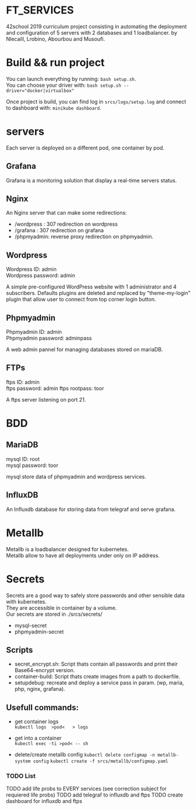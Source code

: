 # FT_SERVICES

42school 2019 curriculum project consisting in automating the deployment and configuration of 5 servers with 2 databases and 1 loadbalancer.
by Nlecaill, Lrobino, Abourbou and Musoufi.

# Build && run project

You can launch everything by running: `bash setup.sh`.    
You can choose your driver with: `bash setup.sh --driver="docker|virtualbox"`

Once project is build, you can find log in `srcs/logs/setup.log` and connect to dashboard with: `minikube dashboard`.

# servers
Each server is deployed on a different pod, one container by pod.

## Grafana
Grafana is a monitoring solution that display a real-time servers status.

## Nginx

An Nginx server that can make some redirections:
- /wordpress : 307 redirection on wordpress
- /grafana   : 307 redirection on grafana 
- /phpmyadmin: reverse proxy redirection on phpmyadmin.

## Wordpress
Wordpress ID:       admin    
Wordpress password: admin

A simple pre-configured WordPress website with 1 administrator and 4 subscribers. Defaults plugins are deleted and replaced by "theme-my-login" plugin that allow user to connect from top corner login button.

## Phpmyadmin
Phpmyadmin ID:          admin     
Phpmyadmin password:    adminpass

A web admin pannel for managing databases stored on mariaDB.

## FTPs
ftps ID:          admin     
ftps password:    admin
ftps rootpass:    toor

A ftps server listening on port 21.

# BDD
## MariaDB
mysql ID:         root    
mysql password:   toor

mysql store data of phpmyadmin and wordpress services.

## InfluxDB

An Influxdb database for storing data from telegraf and serve grafana.

# Metallb
Metallb is a loadbalancer designed for kubernetes.     
Metallb allow to have all deployments under only on IP address.    

# Secrets
Secrets are a good way to safely store passwords and other sensible data with kubernetes.    
They are accessible in container by a volume.    
Our secrets are stored in ./srcs/secrets/    
- mysql-secret
- phpmyadmin-secret

## Scripts

- secret_encrypt.sh: Script thats contain all passwords and print their Base64-encrypt version.
- container-build: Script thats create images from a path to dockerfile.     
- setupdebug: recreate and deploy a service pass in param. (wp, maria, php, nginx, grafana).

## Usefull commands:
- get container logs   
    `kubectl logs  >pod<   > logs`

- get into a container    
    `kubectl exec -ti >pod< -- sh`

- delete/create metallb config
    `kubectl delete configmap -n metallb-system config`
    `kubectl create -f srcs/metallb/configmap.yaml`

### TODO List

TODO    add life probs to EVERY services (see correction subject for requiered life probs)
TODO    add telegraf to influxdb and ftps
TODO    create dashboard for influxdb and ftps
